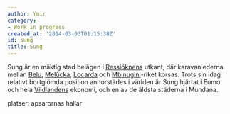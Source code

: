 ```yaml
---
author: Ymir
category:
- Work in progress
created_at: '2014-03-03T01:15:38Z'
id: sung
title: Sung
---
```

Sung är en mäktig stad belägen i [Ressiöknens] utkant, där karavanlederna mellan [Belu], [Melûcka], [Locarda] och [Mbinugini]-riket korsas. Trots sin idag relativt bortglömda position annorstädes i världen är Sung hjärtat i Eumo och hela [Vildlandens] ekonomi, och en av de äldsta städerna i Mundana.

platser: apsarornas hallar

  [Ressiöknens]: Ressiöknen
  [Belu]: Belu
  [Melûcka]: Melûcka
  [Locarda]: Locarda
  [Mbinugini]: Mbinugini
  [Vildlandens]: Vildlanden
